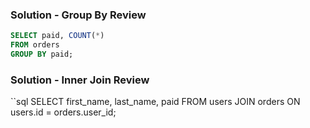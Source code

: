 ### Solution - Group By Review

```sql
SELECT paid, COUNT(*)
FROM orders
GROUP BY paid;
```

### Solution - Inner Join Review

``sql
SELECT first_name, last_name, paid
FROM users
JOIN orders
ON users.id = orders.user_id;
```
